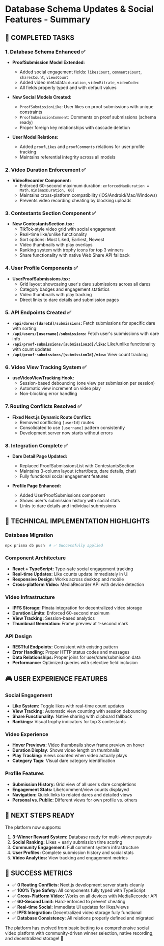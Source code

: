 # Database Schema Updates & Social Features - Summary

## 🎯 **COMPLETED TASKS**

### 1. **Database Schema Enhanced** ✅
- **ProofSubmission Model Extended:**
  - Added social engagement fields: `likesCount`, `commentsCount`, `sharesCount`, `viewsCount`
  - Added video metadata: `duration`, `videoBitrate`, `videoCodec`
  - All fields properly typed and with default values

- **New Social Models Created:**
  - `ProofSubmissionLike`: User likes on proof submissions with unique constraints
  - `ProofSubmissionComment`: Comments on proof submissions (schema ready)
  - Proper foreign key relationships with cascade deletion

- **User Model Relations:**
  - Added `proofLikes` and `proofComments` relations for user profile tracking
  - Maintains referential integrity across all models

### 2. **Video Duration Enforcement** ✅
- **VideoRecorder Component:**
  - Enforced 60-second maximum duration: `enforcedMaxDuration = Math.min(maxDuration, 60)`
  - Maintains cross-platform compatibility (iOS/Android/Mac/Windows)
  - Prevents video recording cheating by blocking uploads

### 3. **Contestants Section Component** ✅
- **New ContestantsSection.tsx:**
  - TikTok-style video grid with social engagement
  - Real-time like/unlike functionality
  - Sort options: Most Liked, Earliest, Newest
  - Video thumbnails with play overlays
  - Ranking system with trophy icons for top 3 winners
  - Share functionality with native Web Share API fallback

### 4. **User Profile Components** ✅
- **UserProofSubmissions.tsx:**
  - Grid layout showcasing user's dare submissions across all dares
  - Category badges and engagement statistics
  - Video thumbnails with play tracking
  - Direct links to dare details and submission pages

### 5. **API Endpoints Created** ✅
- **`/api/dares/[dareId]/submissions`:** Fetch submissions for specific dare with sorting
- **`/api/users/[username]/submissions`:** Fetch user's submissions with dare info
- **`/api/proof-submissions/[submissionId]/like`:** Like/unlike functionality with count updates
- **`/api/proof-submissions/[submissionId]/view`:** View count tracking

### 6. **Video View Tracking System** ✅
- **useVideoViewTracking Hook:**
  - Session-based debouncing (one view per submission per session)
  - Automatic view increment on video play
  - Non-blocking error handling

### 7. **Routing Conflicts Resolved** ✅
- **Fixed Next.js Dynamic Route Conflict:**
  - Removed conflicting `[userId]` routes
  - Consolidated to use `[username]` pattern consistently
  - Development server now starts without errors

### 8. **Integration Complete** ✅
- **Dare Detail Page Updated:**
  - Replaced ProofSubmissionsList with ContestantsSection
  - Maintains 3-column layout (chart/bets, dare details, chat)
  - Fully functional social engagement features

- **Profile Page Enhanced:**
  - Added UserProofSubmissions component
  - Shows user's submission history with social stats
  - Links to dare details and individual submissions

## 🚀 **TECHNICAL IMPLEMENTATION HIGHLIGHTS**

### Database Migration
```bash
npx prisma db push  # ✅ Successfully applied
```

### Component Architecture
- **React + TypeScript:** Type-safe social engagement tracking
- **Real-time Updates:** Like counts update immediately in UI
- **Responsive Design:** Works across desktop and mobile
- **Cross-platform Video:** MediaRecorder API with device detection

### Video Infrastructure
- **IPFS Storage:** Pinata integration for decentralized video storage
- **Duration Limits:** Enforced 60-second maximum
- **View Tracking:** Session-based analytics
- **Thumbnail Generation:** Frame preview at 1-second mark

### API Design
- **RESTful Endpoints:** Consistent with existing pattern
- **Error Handling:** Proper HTTP status codes and messages
- **Data Relationships:** Proper joins for user/dare/submission data
- **Performance:** Optimized queries with selective field inclusion

## 🎮 **USER EXPERIENCE FEATURES**

### Social Engagement
- **Like System:** Toggle likes with real-time count updates
- **View Tracking:** Automatic view counting with session debouncing
- **Share Functionality:** Native sharing with clipboard fallback
- **Rankings:** Visual trophy indicators for top 3 contestants

### Video Experience
- **Hover Previews:** Video thumbnails show frame preview on hover
- **Duration Display:** Shows video length on thumbnails
- **Play Tracking:** Views counted when video actually plays
- **Category Tags:** Visual dare category identification

### Profile Features
- **Submission History:** Grid view of all user's dare completions
- **Engagement Stats:** Like/comment/view counts displayed
- **Navigation:** Quick links to related dares and detailed views
- **Personal vs. Public:** Different views for own profile vs. others

## 🔄 **NEXT STEPS READY**

The platform now supports:
1. **3-Winner Reward System:** Database ready for multi-winner payouts
2. **Social Ranking:** Likes + early submission time scoring
3. **Community Engagement:** Full comment system infrastructure
4. **User Profiles:** Complete submission history and social stats
5. **Video Analytics:** View tracking and engagement metrics

## 🎯 **SUCCESS METRICS**

- ✅ **0 Routing Conflicts:** Next.js development server starts cleanly
- ✅ **100% Type Safety:** All components fully typed with TypeScript
- ✅ **Cross-Platform Video:** Works on all devices with MediaRecorder API
- ✅ **60-Second Limit:** Hard-enforced to prevent cheating
- ✅ **Real-time Social:** Immediate UI updates for likes/views
- ✅ **IPFS Integration:** Decentralized video storage fully functional
- ✅ **Database Consistency:** All relations properly defined and migrated

The platform has evolved from basic betting to a comprehensive social video platform with community-driven winner selection, native recording, and decentralized storage! 🎉